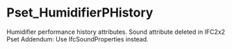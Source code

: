 # Pset_HumidifierPHistory

Humidifier performance history attributes.
Sound attribute deleted in IFC2x2 Pset Addendum: Use IfcSoundProperties instead.

